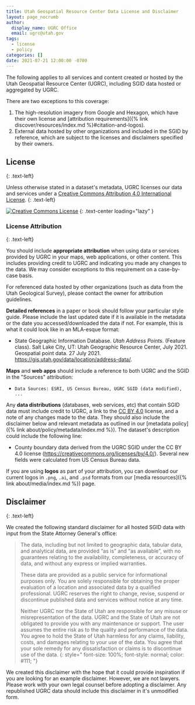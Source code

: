 ```yaml
---
title: Utah Geospatial Resource Center Data License and Disclaimer
layout: page_nocrumb
author:
  display_name: UGRC Office
  email: ugrc@utah.gov
tags:
  - license
  - policy
categories: []
date: 2021-07-21 12:00:00 -0700
---
```

The following applies to all services and content created or hosted by the Utah Geospatial Resource Center (UGRC), including SGID data hosted or aggregated by UGRC.

There are two exceptions to this coverage:

1. The high-resolution imagery from Google and Hexagon, which have their own license and [attribution requirements]({% link discover/resources/index.md %}#citation-and-logos).
2. External data hosted by other organizations and included in the SGID by reference, which are subject to the licenses and disclaimers specified by their owners.

## License
{: .text-left}

Unless otherwise stated in a dataset's metadata, UGRC licenses our data and services under a [Creative Commons Attribution 4.0 International License](https://creativecommons.org/licenses/by/4.0/).
{: .text-left}

[![Creative Commons License](https://i.creativecommons.org/l/by/4.0/88x31.png)](https://creativecommons.org/licenses/by/4.0/)
{: .text-center loading="lazy" }

### License Attribution
{: .text-left}

You should include **appropriate attribution** when using data or services provided by UGRC in your maps, web applications, or other content. This includes providing credit to UGRC and indicating you made any changes to the data. We may consider exceptions to this requirement on a case-by-case basis.

For referenced data hosted by other organizations (such as data from the Utah Geological Survey), please contact the owner for attribution guidelines.

**Detailed references** in a paper or book should follow your particular style guide. Please include the last updated date if it is available in the metadata or the date you accessed/downloaded the data if not. For example, this is what it could look like in an MLA-esque format:

- State Geographic Information Database. _Utah Address Points_. (Feature class). Salt Lake City, UT: Utah Geographic Resource Center, July 2021. Geospatial point data. 27 July 2021. https://gis.utah.gov/data/location/address-data/.

**Maps** and **web apps** should include a reference to both UGRC and the SGID in the "Sources" attribution:

- `Data Sources: ESRI, US Census Bureau, UGRC SGID (data modified), ...`

Any **data distributions** (databases, web services, etc) that contain SGID data must include credit to UGRC, a link to the [CC BY 4.0](https://creativecommons.org/licenses/by/4.0/) license, and a note of any changes made to the data. They should also include the disclaimer below and relevant metadata as outlined in our [metadata policy]({% link about/policy/metadata/index.md %}). The dataset's description could include the following line:

- County boundary data derived from the UGRC SGID under the CC BY 4.0 license (https://creativecommons.org/licenses/by/4.0/). Several new fields were calculated from US Census Bureau data.

If you are using **logos** as part of your attribution, you can download our current logos in `.png`, `.ai`, and `.psd` formats from our [media resources]({% link about/media/index.md %}) page.

## Disclaimer
{: .text-left}

We created the following standard disclaimer for all hosted SGID data with input from the State Attorney General's office:

> The data, including but not limited to geographic data, tabular data, and analytical data, are provided “as is” and “as available”, with no guarantees relating to the availability, completeness, or accuracy of data, and without any express or implied warranties.
>
> These data are provided as a public service for informational purposes only. You are solely responsible for obtaining the proper evaluation of a location and associated data by a qualified professional. UGRC reserves the right to change, revise, suspend or discontinue published data and services without notice at any time.
>
> Neither UGRC nor the State of Utah are responsible for any misuse or misrepresentation of the data. UGRC and the State of Utah are not obligated to provide you with any maintenance or support. The user assumes the entire risk as to the quality and performance of the data. You agree to hold the State of Utah harmless for any claims, liability, costs, and damages relating to your use of the data. You agree that your sole remedy for any dissatisfaction or claims is to discontinue use of the data.
{: style="
    font-size: 100%;
    font-style: normal;
    color: #111;
    "}

We created this disclaimer with the hope that it could provide inspiration if you are looking for an example disclaimer. However, we are not lawyers. Please work with your own legal counsel before adopting a disclaimer. Any republished UGRC data should include this disclaimer in it's unmodified form.

